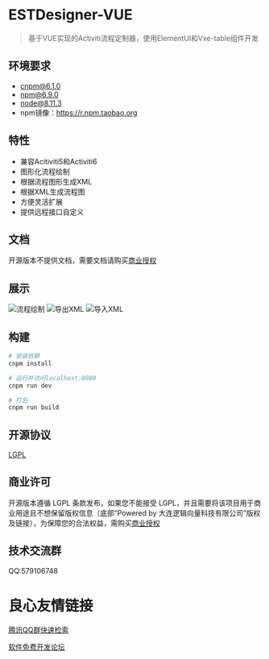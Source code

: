 # ESTDesigner-VUE

> 基于VUE实现的Activiti流程定制器，使用ElementUI和Vxe-table组件开发

## 环境要求
- cnpm@6.1.0
- npm@6.9.0
- node@8.11.3
- npm镜像：https://r.npm.taobao.org

## 特性
- 兼容Acitiviti5和Activiti6
- 图形化流程绘制
- 根据流程图形生成XML
- 根据XML生成流程图
- 方便灵活扩展
- 提供远程接口自定义

## 文档
开源版本不提供文档，需要文档请购买[商业授权](https://gitee.com/tianya_studio/dashboard/wikis/tianya_studio/shangyeshouquan/preview?doc_id=356131&sort_id=1537357)

## 展示
![流程绘制](https://images.gitee.com/uploads/images/2019/0721/120632_92ccd46f_449577.jpeg "流程绘制.jpg")
![导出XML](https://images.gitee.com/uploads/images/2019/0721/120700_49ba4c0d_449577.jpeg "导出xml.jpg")
![导入XML](https://images.gitee.com/uploads/images/2019/0721/120719_e9f4360d_449577.jpeg "导入xml.jpg")

## 构建

``` bash
# 安装依赖
cnpm install

# 运行并访问localhost:8080
cnpm run dev

# 打包
cnpm run build

```

## 开源协议

[LGPL](https://opensource.org/licenses/LGPL-.0)

## 商业许可

开源版本遵循 LGPL 条款发布，如果您不能接受 LGPL，并且需要将该项目用于商业用途且不想保留版权信息（底部“Powered by 大连逻辑向量科技有限公司”版权及链接），为保障您的合法权益，需购买[商业授权](https://gitee.com/tianya_studio/dashboard/wikis/tianya_studio/shangyeshouquan/preview?doc_id=356131&sort_id=1537357)

## 技术交流群

QQ:579106748


 # 良心友情链接

[腾讯QQ群快速检索](http://u.720life.cn/s/8cf73f7c)

[软件免费开发论坛](http://u.720life.cn/s/bbb01dc0)